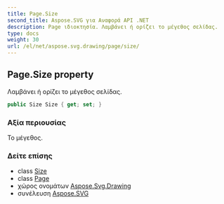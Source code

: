 ```yaml
---
title: Page.Size
second_title: Aspose.SVG για Αναφορά API .NET
description: Page ιδιοκτησία. Λαμβάνει ή ορίζει το μέγεθος σελίδας.
type: docs
weight: 30
url: /el/net/aspose.svg.drawing/page/size/
---
```

## Page.Size property

Λαμβάνει ή ορίζει το μέγεθος σελίδας.

```csharp
public Size Size { get; set; }
```

### Αξία περιουσίας

Το μέγεθος.

### Δείτε επίσης

* class [Size](../../size/)
* class [Page](../)
* χώρος ονομάτων [Aspose.Svg.Drawing](../../page/)
* συνέλευση [Aspose.SVG](../../../)


